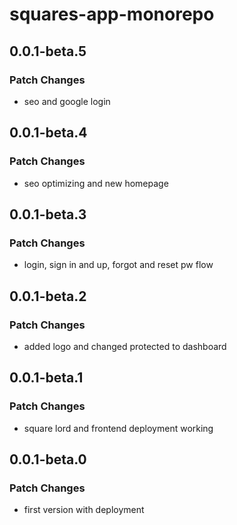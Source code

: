 # squares-app-monorepo

## 0.0.1-beta.5

### Patch Changes

- seo and google login

## 0.0.1-beta.4

### Patch Changes

- seo optimizing and new homepage

## 0.0.1-beta.3

### Patch Changes

- login, sign in and up, forgot and reset pw flow

## 0.0.1-beta.2

### Patch Changes

- added logo and changed protected to dashboard

## 0.0.1-beta.1

### Patch Changes

- square lord and frontend deployment working

## 0.0.1-beta.0

### Patch Changes

- first version with deployment
